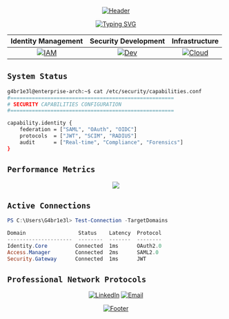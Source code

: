 <div align="center">

[![Header](https://readme-typing-svg.herokuapp.com?font=JetBrains+Mono&size=40&duration=3000&pause=1000&color=FF0000&center=true&vCenter=true&repeat=false&width=500&height=70&lines=System+Initialize)](https://github.com/G4br1e3l)

[![Typing SVG](https://readme-typing-svg.herokuapp.com?font=JetBrains+Mono&duration=2000&pause=1000&color=8C8C8C&center=true&vCenter=true&multiline=true&repeat=true&width=435&height=60&lines=Identity+Architecture+Engineer;Enterprise+Solutions+Developer)](https://github.com/G4br1e3l)

</div>

<div align="center">

| Identity Management | Security Development | Infrastructure |
|:------------------:|:-------------------:|:--------------:|
| [![IAM](https://img.shields.io/badge/IAM-Architecture-FF0000?style=flat-square&logo=auth0&logoColor=white)](https://github.com/G4br1e3l) | [![Dev](https://img.shields.io/badge/Security-Development-8C8C8C?style=flat-square&logo=typescript&logoColor=white)](https://github.com/G4br1e3l) | [![Cloud](https://img.shields.io/badge/Cloud-Security-FF0000?style=flat-square&logo=amazonaws&logoColor=white)](https://github.com/G4br1e3l) |

</div>

## `System Status`

```bash
g4br1e3l@enterprise-arch:~$ cat /etc/security/capabilities.conf
#=====================================================
# SECURITY CAPABILITIES CONFIGURATION
#=====================================================

capability.identity {
    federation = ["SAML", "OAuth", "OIDC"]
    protocols  = ["JWT", "SCIM", "RADIUS"]
    audit      = ["Real-time", "Compliance", "Forensics"]
}
```

## `Performance Metrics`

<div align="center">
  <img src="https://github-readme-stats.vercel.app/api?username=G4br1e3l&show_icons=true&hide_title=true&hide_border=true&theme=dark&bg_color=000000&title_color=FF0000&icon_color=FF0000&text_color=8C8C8C"/>
</div>

## `Active Connections`

```powershell
PS C:\Users\G4br1e3l> Test-Connection -TargetDomains

Domain                 Status    Latency  Protocol
---------------------  --------  -------  --------
Identity.Core         Connected  1ms      OAuth2.0
Access.Manager        Connected  2ms      SAML2.0
Security.Gateway      Connected  1ms      JWT
```

## `Professional Network Protocols`

<div align="center">

[![LinkedIn](https://img.shields.io/badge/LinkedIn-Connect-8C8C8C?style=for-the-badge&logo=linkedin&logoColor=white)](https://linkedin.com/in/G4br1e3l)
[![Email](https://img.shields.io/badge/Email-Contact-FF0000?style=for-the-badge&logo=gmail&logoColor=white)](mailto:contact@example.com)

[![Footer](https://readme-typing-svg.herokuapp.com?font=JetBrains+Mono&size=12&duration=3000&pause=1000&color=8C8C8C&center=true&vCenter=true&repeat=false&width=435&lines=Secure+Connection+Terminated)](https://github.com/G4br1e3l)

</div>
